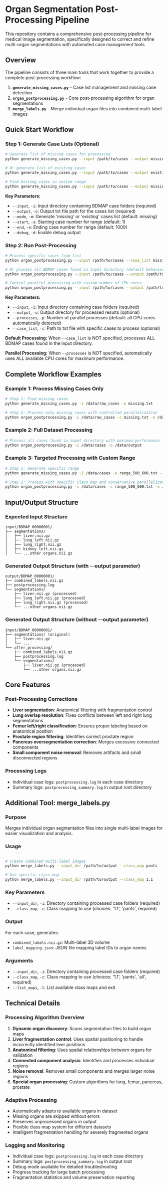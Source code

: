 # Organ Segmentation Post-Processing Pipeline

This repository contains a comprehensive post-processing pipeline for medical image segmentation, specifically designed to correct and refine multi-organ segmentations with automated case management tools.

## Overview

The pipeline consists of three main tools that work together to provide a complete post-processing workflow:

1. **`generate_missing_cases.py`** - Case list management and missing case detection
2. **`organ_postprocessing.py`** - Core post-processing algorithm for organ segmentations
3. **`merge_labels.py`** - Merge individual organ files into combined multi-label images

## Quick Start Workflow

### Step 1: Generate Case Lists (Optional)
```bash
# Generate list of missing cases for processing
python generate_missing_cases.py --input /path/to/cases --output missing_cases.txt

# Or generate list of existing cases
python generate_missing_cases.py --input /path/to/cases --output existing_cases.txt --mode existing

# Find missing cases in custom range
python generate_missing_cases.py --input /path/to/cases --output missing_100_500.txt --start 100 --end 500
```

**Key Parameters:**
- `--input`, `-i`: Input directory containing BDMAP case folders (required)
- `--output`, `-o`: Output txt file path for the cases list (required)
- `--mode`, `-m`: Generate 'missing' or 'existing' cases list (default: missing)
- `--start`, `-s`: Starting case number for range (default: 1)
- `--end`, `-e`: Ending case number for range (default: 1000)
- `--debug`, `-d`: Enable debug output

### Step 2: Run Post-Processing
```bash
# Process specific cases from list
python organ_postprocessing.py --input /path/to/cases --case_list missing_cases.txt --output /path/to/output

# Or process all BDMAP cases found in input directory (default behavior)
python organ_postprocessing.py --input /path/to/cases --output /path/to/output

# Control parallel processing with custom number of CPU cores
python organ_postprocessing.py --input /path/to/cases --output /path/to/output --processes 8
```

**Key Parameters:**
- `--input`, `-i`: Input directory containing case folders (required)
- `--output`, `-o`: Output directory for processed results (optional)
- `--processes`, `-p`: Number of parallel processes (default: all CPU cores automatically detected)
- `--case_list`, `-c`: Path to txt file with specific cases to process (optional)


**Default Processing:** When `--case_list` is NOT specified, processes ALL BDMAP cases found in the input directory.

**Parallel Processing:** When `--processes` is NOT specified, automatically uses ALL available CPU cores for maximum performance.

## Complete Workflow Examples

### Example 1: Process Missing Cases Only
```bash
# Step 1: Find missing cases
python generate_missing_cases.py -i /data/raw_cases -o missing.txt

# Step 2: Process only missing cases with controlled parallelization
python organ_postprocessing.py -i /data/raw_cases -c missing.txt -o /data/processed --processes 8
```

### Example 2: Full Dataset Processing
```bash
# Process all cases found in input directory with maximum performance
python organ_postprocessing.py -i /data/cases -o /data/output
```

### Example 3: Targeted Processing with Custom Range
```bash
# Step 1: Generate specific range
python generate_missing_cases.py -i /data/cases -o range_500_600.txt --start 500 --end 600

# Step 2: Process with specific class map and conservative parallelization
python organ_postprocessing.py -i /data/cases -c range_500_600.txt -o /data/output  --processes 
```

## Input/Output Structure

### Expected Input Structure
```
input/BDMAP_00000001/
├── segmentations/
│   ├── liver.nii.gz
│   ├── lung_left.nii.gz
│   ├── lung_right.nii.gz
│   ├── kidney_left.nii.gz
│   └── ...other organs.nii.gz
```

### Generated Output Structure (with --output parameter)
```
output/BDMAP_00000001/
├── combined_labels.nii.gz
├── postprocessing.log
└── segmentations/
    ├── liver.nii.gz (processed)
    ├── lung_left.nii.gz (processed)
    ├── lung_right.nii.gz (processed)
    └── ...other organs.nii.gz
```

### Generated Output Structure (without --output parameter)
```
input/BDMAP_00000001/
├── segmentations/ (original)
│   ├── liver.nii.gz
│   └── ...
└── after_processing/
    ├── combined_labels.nii.gz
    ├── postprocessing.log
    └── segmentations/
        ├── liver.nii.gz (processed)
        └── ...other organs.nii.gz
```

## Core Features

### Post-Processing Corrections
- **Liver segmentation**: Anatomical filtering with fragmentation control 
- **Lung overlap resolution**: Fixes conflicts between left and right lung segmentations
- **Femur left/right classification**: Ensures proper labeling based on anatomical position
- **Prostate region filtering**: Identifies correct prostate region
- **Pancreas oversegmentation correction**: Merges excessive connected components
- **Small component noise removal**: Removes artifacts and small disconnected regions


### Processing Logs
- Individual case logs: `postprocessing.log` in each case directory
- Summary logs: `postprocessing_summary.log` in output root directory

## Additional Tool: merge_labels.py

### Purpose
Merges individual organ segmentation files into single multi-label images for easier visualization and analysis.

### Usage
```bash

# Create combined multi-label images
python merge_labels.py --input_dir /path/to/output --class_map pants

# Use specific class map
python merge_labels.py --input_dir /path/to/output --class_map 1.1
```

### Key Parameters
- `--input_dir`, `-i`: Directory containing processed case folders (required)
- `--class_map`, `-c`: Class mapping to use (choices: '1.1', 'pants', required)


### Output
For each case, generates:
- `combined_labels.nii.gz`: Multi-label 3D volume
- `label_mapping.json`: JSON file mapping label IDs to organ names


### Arguments
- `--input_dir`, `-i`: Directory containing processed case folders (required)
- `--class_map`, `-c`: Class mapping to use (choices: '1.1', 'pants', 'all', required)
- `--list_maps`, `-l`: List available class maps and exit



## Technical Details

### Processing Algorithm Overview
1. **Dynamic organ discovery**: Scans segmentation files to build organ maps
2. **Liver fragmentation control**: Uses spatial positioning to handle incorrectly identified liver positions
3. **Anatomical filtering**: Uses spatial relationships between organs for validation
4. **Connected component analysis**: Identifies and processes individual regions
5. **Noise removal**: Removes small components and merges larger noise regions
6. **Special organ processing**: Custom algorithms for lung, femur, pancreas, prostate

### Adaptive Processing
- Automatically adapts to available organs in dataset
- Missing organs are skipped without errors
- Preserves unprocessed organs in output
- Flexible class map system for different datasets
- Intelligent fragmentation handling for severely fragmented organs

### Logging and Monitoring
- Individual case logs: `postprocessing.log` in each case directory
- Summary logs: `postprocessing_summary.log` in output root
- Debug mode available for detailed troubleshooting
- Progress tracking for large batch processing
- Fragmentation statistics and volume preservation reporting


